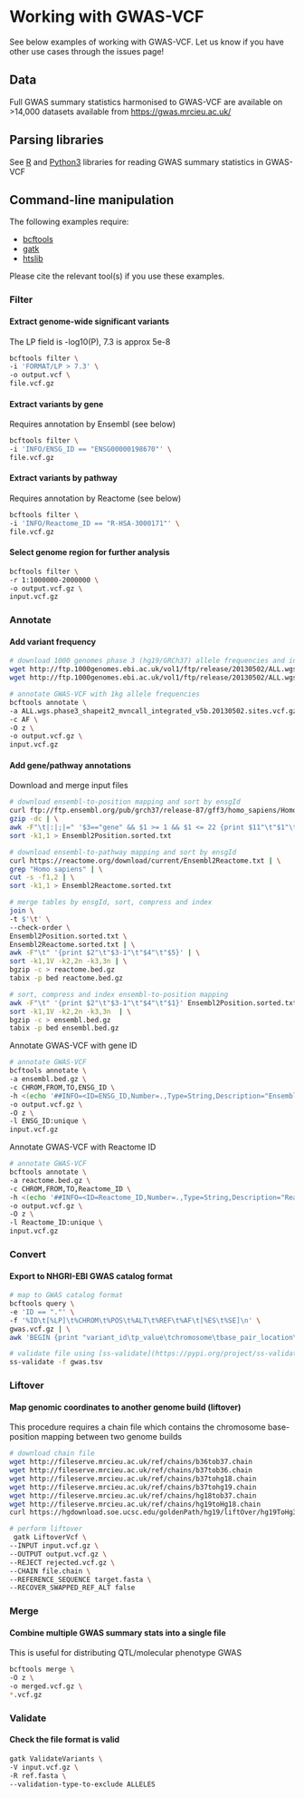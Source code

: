 # Working with GWAS-VCF

See below examples of working with GWAS-VCF. Let us know if you have other use cases through the issues page!

## Data

Full GWAS summary statistics harmonised to GWAS-VCF are available on >14,000 datasets available from <a href="https://gwas.mrcieu.ac.uk/" target="_blank">https://gwas.mrcieu.ac.uk/</a>

## Parsing libraries

See <a href="https://github.com/mrcieu/gwasvcf" target="_blank">R</a> and <a href="https://github.com/mrcieu/pygwasvcf" target="_blank">Python3</a> libraries for reading GWAS summary statistics in GWAS-VCF

## Command-line manipulation

The following examples require:

* [bcftools](http://samtools.github.io/bcftools/)
* [gatk](https://gatk.broadinstitute.org/)
* [htslib](http://www.htslib.org/download/)

Please cite the relevant tool(s) if you use these examples.

### Filter

#### Extract genome-wide significant variants

The LP field is -log10(P), 7.3 is approx 5e-8

```sh
bcftools filter \
-i 'FORMAT/LP > 7.3' \
-o output.vcf \
file.vcf.gz
```

#### Extract variants by gene

Requires annotation by Ensembl (see below)

```sh
bcftools filter \
-i 'INFO/ENSG_ID == "ENSG00000198670"' \
file.vcf.gz
```

#### Extract variants by pathway

Requires annotation by Reactome (see below)

```sh
bcftools filter \
-i 'INFO/Reactome_ID == "R-HSA-3000171"' \
file.vcf.gz
```

#### Select genome region for further analysis

```sh
bcftools filter \
-r 1:1000000-2000000 \
-o output.vcf.gz \
input.vcf.gz
```

### Annotate

#### Add variant frequency

```sh
# download 1000 genomes phase 3 (hg19/GRCh37) allele frequencies and index
wget http://ftp.1000genomes.ebi.ac.uk/vol1/ftp/release/20130502/ALL.wgs.phase3_shapeit2_mvncall_integrated_v5b.20130502.sites.vcf.gz
wget http://ftp.1000genomes.ebi.ac.uk/vol1/ftp/release/20130502/ALL.wgs.phase3_shapeit2_mvncall_integrated_v5b.20130502.sites.vcf.gz.tbi 

# annotate GWAS-VCF with 1kg allele frequencies
bcftools annotate \
-a ALL.wgs.phase3_shapeit2_mvncall_integrated_v5b.20130502.sites.vcf.gz \
-c AF \
-O z \
-o output.vcf.gz \
input.vcf.gz
```

#### Add gene/pathway annotations

Download and merge input files

```sh
# download ensembl-to-position mapping and sort by ensgId
curl ftp://ftp.ensembl.org/pub/grch37/release-87/gff3/homo_sapiens/Homo_sapiens.GRCh37.87.gff3.gz | \
gzip -dc | \
awk -F"\t|:|;|=" '$3=="gene" && $1 >= 1 && $1 <= 22 {print $11"\t"$1"\t"$4"\t"$5}' | \
sort -k1,1 > Ensembl2Position.sorted.txt

# download ensembl-to-pathway mapping and sort by ensgId
curl https://reactome.org/download/current/Ensembl2Reactome.txt | \
grep "Homo sapiens" | \
cut -s -f1,2 | \
sort -k1,1 > Ensembl2Reactome.sorted.txt

# merge tables by ensgId, sort, compress and index
join \
-t $'\t' \
--check-order \
Ensembl2Position.sorted.txt \
Ensembl2Reactome.sorted.txt | \
awk -F"\t" '{print $2"\t"$3-1"\t"$4"\t"$5}' | \
sort -k1,1V -k2,2n -k3,3n | \
bgzip -c > reactome.bed.gz
tabix -p bed reactome.bed.gz

# sort, compress and index ensembl-to-position mapping
awk -F"\t" '{print $2"\t"$3-1"\t"$4"\t"$1}' Ensembl2Position.sorted.txt | \
sort -k1,1V -k2,2n -k3,3n  | \
bgzip -c > ensembl.bed.gz
tabix -p bed ensembl.bed.gz
```

Annotate GWAS-VCF with gene ID

```sh
# annotate GWAS-VCF
bcftools annotate \
-a ensembl.bed.gz \
-c CHROM,FROM,TO,ENSG_ID \
-h <(echo '##INFO=<ID=ENSG_ID,Number=.,Type=String,Description="Ensembl gene ID">') \
-o output.vcf.gz \
-O z \
-l ENSG_ID:unique \
input.vcf.gz
```

Annotate GWAS-VCF with Reactome ID

```sh
# annotate GWAS-VCF
bcftools annotate \
-a reactome.bed.gz \
-c CHROM,FROM,TO,Reactome_ID \
-h <(echo '##INFO=<ID=Reactome_ID,Number=.,Type=String,Description="Reactome ID">') \
-o output.vcf.gz \
-O z \
-l Reactome_ID:unique \
input.vcf.gz
```

### Convert

#### Export to NHGRI-EBI GWAS catalog format

```sh
# map to GWAS catalog format
bcftools query \
-e 'ID == "."' \
-f '%ID\t[%LP]\t%CHROM\t%POS\t%ALT\t%REF\t%AF\t[%ES\t%SE]\n' \
gwas.vcf.gz | \
awk 'BEGIN {print "variant_id\tp_value\tchromosome\tbase_pair_location\teffect_allele\tother_allele\teffect_allele_frequency\tbeta\tstandard_error"}; {OFS="\t"; if ($2==0) $2=1; else if ($2==999) $2=0; else $2=10^-$2; print}' > gwas.tsv

# validate file using [ss-validate](https://pypi.org/project/ss-validate)
ss-validate -f gwas.tsv
```

### Liftover

#### Map genomic coordinates to another genome build (liftover)

This procedure requires a chain file which contains the chromosome base-position mapping between two genome builds

```sh
# download chain file
wget http://fileserve.mrcieu.ac.uk/ref/chains/b36tob37.chain
wget http://fileserve.mrcieu.ac.uk/ref/chains/b37tob36.chain
wget http://fileserve.mrcieu.ac.uk/ref/chains/b37tohg18.chain
wget http://fileserve.mrcieu.ac.uk/ref/chains/b37tohg19.chain
wget http://fileserve.mrcieu.ac.uk/ref/chains/hg18tob37.chain
wget http://fileserve.mrcieu.ac.uk/ref/chains/hg19toHg18.chain
curl https://hgdownload.soe.ucsc.edu/goldenPath/hg19/liftOver/hg19ToHg38.over.chain.gz | zcat | sed 's/chr//' > b37ToHg38.chain
```

```sh
# perform liftover
 gatk LiftoverVcf \
--INPUT input.vcf.gz \
--OUTPUT output.vcf.gz \
--REJECT rejected.vcf.gz \
--CHAIN file.chain \
--REFERENCE_SEQUENCE target.fasta \
--RECOVER_SWAPPED_REF_ALT false 
```

### Merge

#### Combine multiple GWAS summary stats into a single file

This is useful for distributing QTL/molecular phenotype GWAS

```sh
bcftools merge \
-O z \
-o merged.vcf.gz \
*.vcf.gz
```

### Validate

#### Check the file format is valid

```sh
gatk ValidateVariants \
-V input.vcf.gz \
-R ref.fasta \
--validation-type-to-exclude ALLELES
```
